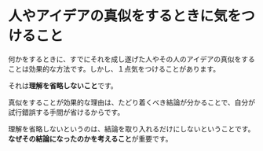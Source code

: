 # 人やアイデアの真似をするときに気をつけること

何かをするときに、すでにそれを成し遂げた人やその人のアイデアの真似をすることは効果的な方法です。しかし、１点気をつけることがあります。

それは**理解を省略しないこと**です。

真似をすることが効果的な理由は、たどり着くべき結論が分かることで、自分が試行錯誤する手間が省けるからです。

理解を省略しないというのは、結論を取り入れるだけにしないということです。**なぜその結論になったのかを考えること**が重要です。
